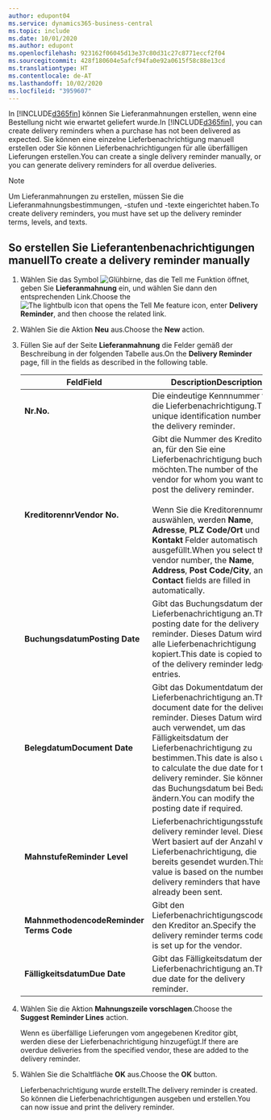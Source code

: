 ```yaml
---
author: edupont04
ms.service: dynamics365-business-central
ms.topic: include
ms.date: 10/01/2020
ms.author: edupont
ms.openlocfilehash: 923162f06045d13e37c80d31c27c8771eccf2f04
ms.sourcegitcommit: 428f180604e5afcf94fa0e92a0615f58c88e13cd
ms.translationtype: HT
ms.contentlocale: de-AT
ms.lasthandoff: 10/02/2020
ms.locfileid: "3959607"
---
```

<span data-ttu-id="882c7-101">In [!INCLUDE[d365fin](../../../includes/d365fin_md.md)] können Sie Lieferanmahnungen erstellen, wenn eine Bestellung nicht wie erwartet geliefert wurde.</span><span class="sxs-lookup"><span data-stu-id="882c7-101">In [!INCLUDE[d365fin](../../../includes/d365fin_md.md)], you can create delivery reminders when a purchase has not been delivered as expected.</span></span> <span data-ttu-id="882c7-102">Sie können eine einzelne Lieferbenachrichtigung manuell erstellen oder Sie können Lieferbenachrichtigungen für alle überfälligen Lieferungen erstellen.</span><span class="sxs-lookup"><span data-stu-id="882c7-102">You can create a single delivery reminder manually, or you can generate delivery reminders for all overdue deliveries.</span></span>  

> [!NOTE]
> <span data-ttu-id="882c7-103">Um Lieferanmahnungen zu erstellen, müssen Sie die Lieferanmahnungsbestimmungen, -stufen und -texte eingerichtet haben.</span><span class="sxs-lookup"><span data-stu-id="882c7-103">To create delivery reminders, you must have set up the delivery reminder terms, levels, and texts.</span></span>

## <a name="to-create-a-delivery-reminder-manually"></a><span data-ttu-id="882c7-104">So erstellen Sie Lieferantenbenachrichtigungen manuell</span><span class="sxs-lookup"><span data-stu-id="882c7-104">To create a delivery reminder manually</span></span>  

1. <span data-ttu-id="882c7-105">Wählen Sie das Symbol ![Glühbirne, das die Tell me Funktion](../../../media/ui-search/search_small.png "Tell me-Funktion") öffnet, geben Sie **Lieferanmahnung** ein, und wählen Sie dann den entsprechenden Link.</span><span class="sxs-lookup"><span data-stu-id="882c7-105">Choose the ![The lightbulb icon that opens the Tell Me feature](../../../media/ui-search/search_small.png "Tell me what you want to do") icon, enter **Delivery Reminder**, and then choose the related link.</span></span>  
2. <span data-ttu-id="882c7-106">Wählen Sie die Aktion **Neu** aus.</span><span class="sxs-lookup"><span data-stu-id="882c7-106">Choose the **New** action.</span></span>  
3. <span data-ttu-id="882c7-107">Füllen Sie auf der Seite **Lieferanmahnung** die Felder gemäß der Beschreibung in der folgenden Tabelle aus.</span><span class="sxs-lookup"><span data-stu-id="882c7-107">On the **Delivery Reminder** page, fill in the fields as described in the following table.</span></span>  

    |<span data-ttu-id="882c7-108">Feld</span><span class="sxs-lookup"><span data-stu-id="882c7-108">Field</span></span>|<span data-ttu-id="882c7-109">Description</span><span class="sxs-lookup"><span data-stu-id="882c7-109">Description</span></span>|  
    |---------------------------------|---------------------------------------|  
    |<span data-ttu-id="882c7-110">**Nr.**</span><span class="sxs-lookup"><span data-stu-id="882c7-110">**No.**</span></span>|<span data-ttu-id="882c7-111">Die eindeutige Kennnummer für die Lieferbenachrichtigung.</span><span class="sxs-lookup"><span data-stu-id="882c7-111">The unique identification number for the delivery reminder.</span></span>|  
    |<span data-ttu-id="882c7-112">**Kreditorennr**</span><span class="sxs-lookup"><span data-stu-id="882c7-112">**Vendor No.**</span></span>|<span data-ttu-id="882c7-113">Gibt die Nummer des Kreditors an, für den Sie eine Lieferbenachrichtigung buchen möchten.</span><span class="sxs-lookup"><span data-stu-id="882c7-113">The number of the vendor for whom you want to post the delivery reminder.</span></span><br /><br /> <span data-ttu-id="882c7-114">Wenn Sie die Kreditorennummer auswählen, werden **Name**, **Adresse**, **PLZ Code/Ort** und **Kontakt** Felder automatisch ausgefüllt.</span><span class="sxs-lookup"><span data-stu-id="882c7-114">When you select the vendor number, the **Name**, **Address**, **Post Code/City**, and **Contact** fields are filled in automatically.</span></span>|  
    |<span data-ttu-id="882c7-115">**Buchungsdatum**</span><span class="sxs-lookup"><span data-stu-id="882c7-115">**Posting Date**</span></span>|<span data-ttu-id="882c7-116">Gibt das Buchungsdatum der Lieferbenachrichtigung an.</span><span class="sxs-lookup"><span data-stu-id="882c7-116">The posting date for the delivery reminder.</span></span> <span data-ttu-id="882c7-117">Dieses Datum wird in alle Lieferbenachrichtigung kopiert.</span><span class="sxs-lookup"><span data-stu-id="882c7-117">This date is copied to all of the delivery reminder ledger entries.</span></span>|  
    |<span data-ttu-id="882c7-118">**Belegdatum**</span><span class="sxs-lookup"><span data-stu-id="882c7-118">**Document Date**</span></span>|<span data-ttu-id="882c7-119">Gibt das Dokumentdatum der Lieferbenachrichtigung an.</span><span class="sxs-lookup"><span data-stu-id="882c7-119">The document date for the delivery reminder.</span></span> <span data-ttu-id="882c7-120">Dieses Datum wird auch verwendet, um das Fälligkeitsdatum der Lieferbenachrichtigung zu bestimmen.</span><span class="sxs-lookup"><span data-stu-id="882c7-120">This date is also used to calculate the due date for the delivery reminder.</span></span> <span data-ttu-id="882c7-121">Sie können das Buchungsdatum bei Bedarf ändern.</span><span class="sxs-lookup"><span data-stu-id="882c7-121">You can modify the posting date if required.</span></span>|  
    |<span data-ttu-id="882c7-122">**Mahnstufe**</span><span class="sxs-lookup"><span data-stu-id="882c7-122">**Reminder Level**</span></span>|<span data-ttu-id="882c7-123">Lieferbenachrichtigungsstufe.</span><span class="sxs-lookup"><span data-stu-id="882c7-123">The delivery reminder level.</span></span> <span data-ttu-id="882c7-124">Dieser Wert basiert auf der Anzahl von Lieferbenachrichtigung, die bereits gesendet wurden.</span><span class="sxs-lookup"><span data-stu-id="882c7-124">This value is based on the number of delivery reminders that have already been sent.</span></span>|  
    |<span data-ttu-id="882c7-125">**Mahnmethodencode**</span><span class="sxs-lookup"><span data-stu-id="882c7-125">**Reminder Terms Code**</span></span>|<span data-ttu-id="882c7-126">Gibt den Lieferbenachrichtigungscode für den Kreditor an.</span><span class="sxs-lookup"><span data-stu-id="882c7-126">Specify the delivery reminder terms code that is set up for the vendor.</span></span>|  
    |<span data-ttu-id="882c7-127">**Fälligkeitsdatum**</span><span class="sxs-lookup"><span data-stu-id="882c7-127">**Due Date**</span></span>|<span data-ttu-id="882c7-128">Gibt das Fälligkeitsdatum der Lieferbenachrichtigung an.</span><span class="sxs-lookup"><span data-stu-id="882c7-128">The due date for the delivery reminder.</span></span>|  

4. <span data-ttu-id="882c7-129">Wählen Sie die Aktion **Mahnungszeile vorschlagen**.</span><span class="sxs-lookup"><span data-stu-id="882c7-129">Choose the **Suggest Reminder Lines** action.</span></span>  

    <span data-ttu-id="882c7-130">Wenn es überfällige Lieferungen vom angegebenen Kreditor gibt, werden diese der Lieferbenachrichtigung hinzugefügt.</span><span class="sxs-lookup"><span data-stu-id="882c7-130">If there are overdue deliveries from the specified vendor, these are added to the delivery reminder.</span></span>  

5. <span data-ttu-id="882c7-131">Wählen Sie die Schaltfläche **OK** aus.</span><span class="sxs-lookup"><span data-stu-id="882c7-131">Choose the **OK** button.</span></span>  

    <span data-ttu-id="882c7-132">Lieferbenachrichtigung wurde erstellt.</span><span class="sxs-lookup"><span data-stu-id="882c7-132">The delivery reminder is created.</span></span> <span data-ttu-id="882c7-133">So können die Lieferbenachrichtigungen ausgeben und erstellen.</span><span class="sxs-lookup"><span data-stu-id="882c7-133">You can now issue and print the delivery reminder.</span></span>  
